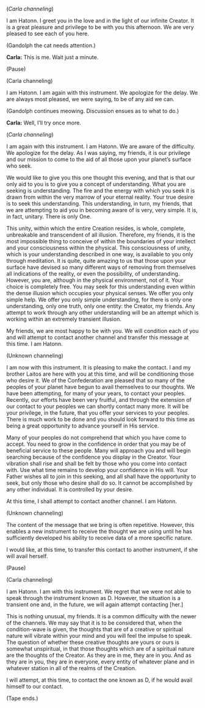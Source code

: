 <p>(<em>Carla channeling</em>)</p>
<p>I am Hatonn. I greet you in the love and in the light of our infinite Creator. It is a great pleasure and privilege to be with you this afternoon. We are very pleased to see each of you here.</p>
<p class="comment">(Gandolph the cat needs attention.)</p>
<p><strong>Carla:</strong> This is me. Wait just a minute.</p>
<p class="comment">(Pause)</p>
<p class="channel-type">(Carla channeling)</p>
<p>I am Hatonn. I am again with this instrument. We apologize for the delay. We are always most pleased, we were saying, to be of any aid we can.</p>
<p class="comment">(Gandolph continues meowing. Discussion ensues as to what to do.)</p>
<p><strong>Carla:</strong> Well, I’ll try once more.</p>
<p>(<em>Carla channeling</em>)</p>
<p>I am again with this instrument. I am Hatonn. We are aware of the difficulty. We apologize for the delay. As I was saying, my friends, it is our privilege and our mission to come to the aid of all those upon your planet’s surface who seek.</p>
<p>We would like to give you this one thought this evening, and that is that our only aid to you is to give you a concept of understanding. What you are seeking is understanding. The fire and the energy with which you seek it is drawn from within the very marrow of your eternal reality. Your true desire is to seek this understanding. This understanding, in turn, my friends, that we are attempting to aid you in becoming aware of is very, very simple. It is, in fact, unitary. There is only One.</p>
<p>This unity, within which the entire Creation resides, is whole, complete, unbreakable and transcendent of all illusion. Therefore, my friends, it is the most impossible thing to conceive of within the boundaries of your intellect and your consciousness within the physical. This consciousness of unity, which is your understanding described in one way, is available to you only through meditation. It is quite, quite amazing to us that those upon your surface have devised so many different ways of removing from themselves all indications of the reality, or even the possibility, of understanding. However, you are, although in the physical environment, not of it. Your choice is completely free. You may seek for this understanding even within the dense illusion which occupies your physical senses. We offer you only simple help. We offer you only simple understanding, for there is only one understanding, only one truth, only one entity: the Creator, my friends. Any attempt to work through any other understanding will be an attempt which is working within an extremely transient illusion.</p>
<p>My friends, we are most happy to be with you. We will condition each of you and will attempt to contact another channel and transfer this message at this time. I am Hatonn.</p>
<p class="channel-type">(Unknown channeling)</p>
<p>I am now with this instrument. It is pleasing to make the contact. I and my brother Laitos are here with you at this time, and will be conditioning those who desire it. We of the Confederation are pleased that so many of the peoples of your planet have begun to avail themselves to our thoughts. We have been attempting, for many of your years, to contact your peoples. Recently, our efforts have been very fruitful, and through the extension of our contact to your peoples we can shortly contact many more. It will be your privilege, in the future, that you offer your services to your peoples. There is much work to be done and you should look forward to this time as being a great opportunity to advance yourself in His service.</p>
<p>Many of your peoples do not comprehend that which you have come to accept. You need to grow in the confidence in order that you may be of beneficial service to these people. Many will approach you and will begin searching because of the confidence you display in the Creator. Your vibration shall rise and shall be felt by those who you come into contact with. Use what time remains to develop your confidence in His will. Your Father wishes all to join in this seeking, and all shall have the opportunity to seek, but only those who desire shall do so. It cannot be accomplished by any other individual. It is controlled by your desire.</p>
<p>At this time, I shall attempt to contact another channel. I am Hatonn.</p>
<p class="channel-type">(Unknown channeling)</p>
<p>The content of the message that we bring is often repetitive. However, this enables a new instrument to receive the thought we are using until he has sufficiently developed his ability to receive data of a more specific nature.</p>
<p>I would like, at this time, to transfer this contact to another instrument, if she will avail herself.</p>
<p class="comment">(Pause)</p>
<p class="channel-type">(Carla channeling)</p>
<p>I am Hatonn. I am with this instrument. We regret that we were not able to speak through the instrument known as D. However, the situation is a transient one and, in the future, we will again attempt contacting [her.]</p>
<p>This is nothing unusual, my friends. It is a common difficulty with the newer of the channels. We may say that it is to be considered that, when the condition-wave is given, the thoughts that are of a creative or spiritual nature will vibrate within your mind and you will feel the impulse to speak. The question of whether these creative thoughts are yours or ours is somewhat unspiritual, in that those thoughts which are of a spiritual nature are the thoughts of the Creator. As they are in me, they are in you. And as they are in you, they are in everyone, every entity of whatever plane and in whatever station in all of the realms of the Creation.</p>
<p>I will attempt, at this time, to contact the one known as D, if he would avail himself to our contact.</p>
<p class="comment">(Tape ends.)</p>